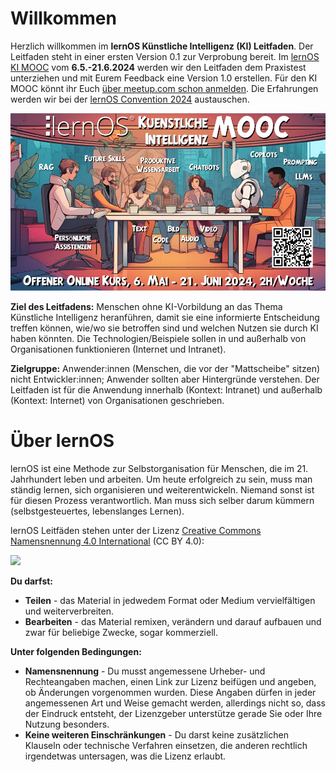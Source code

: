# Willkommen

Herzlich willkommen im **lernOS Künstliche Intelligenz (KI) Leitfaden**. Der Leitfaden steht in einer ersten Version 0.1 zur Verprobung bereit. Im [lernOS KI MOOC](https://loscon.lernos.org/) vom **6.5.-21.6.2024** werden wir den Leitfaden dem Praxistest unterziehen und mit Eurem Feedback eine Version 1.0 erstellen. Für den KI MOOC könnt ihr Euch [über meetup.com schon anmelden](https://www.meetup.com/cogneon/events/297769514/). Die Erfahrungen werden wir bei der [lernOS Convention 2024](https://loscon.lernos.org/de/) austauschen.

![](images/kimooc24-key-visual-1000px.jpg)

**Ziel des Leitfadens:** Menschen ohne KI-Vorbildung an das Thema Künstliche Intelligenz heranführen, damit sie eine informierte Entscheidung treffen können, wie/wo sie betroffen sind und welchen Nutzen sie durch KI haben könnten. Die Technologien/Beispiele sollen in und außerhalb von Organisationen funktionieren (Internet und Intranet).

**Zielgruppe:** Anwender:innen (Menschen, die vor der "Mattscheibe" sitzen) nicht Entwickler:innen; Anwender sollten aber Hintergründe verstehen. Der Leitfaden ist für die Anwendung innerhalb (Kontext: Intranet) und außerhalb (Kontext: Internet) von Organisationen geschrieben.

# Über lernOS

lernOS ist eine Methode zur Selbstorganisation für Menschen, die im 21. Jahrhundert leben und arbeiten. Um heute erfolgreich zu sein, muss man ständig lernen, sich organisieren und weiterentwickeln. Niemand sonst ist für diesen Prozess verantwortlich. Man muss sich selber darum kümmern (selbstgesteuertes, lebenslanges Lernen).

lernOS Leitfäden stehen unter der Lizenz [Creative Commons Namensnennung 4.0 International](https://creativecommons.org/licenses/by/4.0/deed.de) (CC BY 4.0): 

![](https://i.creativecommons.org/l/by/4.0/88x31.png)

**Du darfst:**

* **Teilen** - das Material in jedwedem Format oder Medium vervielfältigen und weiterverbreiten.
* **Bearbeiten** - das Material remixen, verändern und darauf aufbauen und zwar für beliebige Zwecke, sogar kommerziell.

**Unter folgenden Bedingungen:**

- **Namensnennung** - Du musst angemessene Urheber- und Rechteangaben machen, einen Link zur Lizenz beifügen und angeben, ob Änderungen vorgenommen wurden. Diese Angaben dürfen in jeder angemessenen Art und Weise gemacht werden, allerdings nicht so, dass der Eindruck entsteht, der Lizenzgeber unterstütze gerade Sie oder Ihre Nutzung besonders.
- **Keine weiteren Einschränkungen** - Du darst keine zusätzlichen Klauseln oder technische Verfahren einsetzen, die anderen rechtlich irgendetwas untersagen, was die Lizenz erlaubt.
